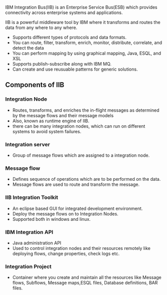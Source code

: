 IBM Integration Bus(IIB) is an Enterprise Service Bus(ESB) which provides connectivity across enterprise systems and applications.

IIB is a powerful middleware tool by IBM where it transforms and routes the data from any where to any where.

* Supports different types of protocols and data formats.
* You can route, filter, transform, enrich, monitor, distribute, correlate, and detect the data
* You can perform mapping by using graphical mapping, Java, ESQL, and XSL
* Supports publish-subscribe along with IBM MQ.
* Can create and use reusuable patterns for generic solutions.


## Components of IIB

### Integration Node

* Routes, transforms, and enriches the in-flight messages as determined by the message
flows and their message models
* Also, known as runtime engine of IIB.
* there can be many integration nodes, which can run on different systems to avoid system failures.

### Integration server

* Group of message flows which are assigned to a integration node.

### Message flow

* Defines sequence of operations which are to be performed on the data.
* Message flows are used to route and transform the message.

### IIB Integration Toolkit

* An eclipse based GUI for integrated development environment. 
* Deploy the message flows on to Integration Nodes.
* Supported both in windows and linux.

### IBM Integration API

* Java administration API
* Used to control integration nodes and their resources remotely like deploying flows, change properties, check logs etc.

### Integration Project

* Container where you create and maintain all the resources like Message flows, Subflows, Message maps,ESQL files, Database definitions, BAR files.

